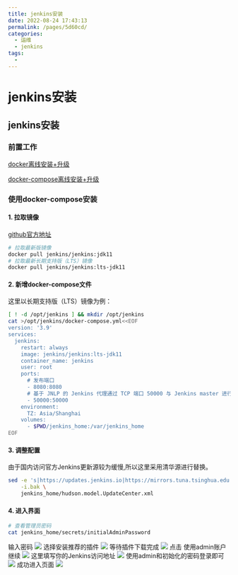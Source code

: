 ```yaml
---
title: jenkins安装
date: 2022-08-24 17:43:13
permalink: /pages/5d60cd/
categories:
  - 运维
  - jenkins
tags:
  - 
---
```

# jenkins安装

## jenkins安装

### 前置工作

[docker离线安装+升级](https://www.lgxblog.top/pages/4b7e78)

[docker-compose离线安装+升级](https://www.lgxblog.top/pages/384991/)

### 使用docker-compose安装

#### 1. 拉取镜像

[github官方地址](https://github.com/jenkinsci/docker)

```bash
# 拉取最新版镜像
docker pull jenkins/jenkins:jdk11
# 拉取最新长期支持版（LTS）镜像
docker pull jenkins/jenkins:lts-jdk11
```

#### 2. 新增docker-compose文件

这里以长期支持版（LTS）镜像为例：

```bash
[ ! -d /opt/jenkins ] && mkdir /opt/jenkins
cat >/opt/jenkins/docker-compose.yml<<EOF
version: '3.9'
services:
  jenkins:
    restart: always
    image: jenkins/jenkins:lts-jdk11
    container_name: jenkins
    user: root
    ports:
      # 发布端口
      - 8080:8080
      # 基于 JNLP 的 Jenkins 代理通过 TCP 端口 50000 与 Jenkins master 进行通信
      - 50000:50000
    environment:
      TZ: Asia/Shanghai
    volumes:
      - $PWD/jenkins_home:/var/jenkins_home
EOF
```

#### 3. 调整配置

由于国内访问官方Jenkins更新源较为缓慢,所以这里采用清华源进行替换。

```bash
sed -e 's|https://updates.jenkins.io|https://mirrors.tuna.tsinghua.edu.cn/jenkins/updates|g' \
    -i.bak \
    jenkins_home/hudson.model.UpdateCenter.xml
```

#### 4. 进入界面

```bash
# 查看管理员密码
cat jenkins_home/secrets/initialAdminPassword
```

输入密码
![](https://lgx_248920070.gitee.io/lgxblog/img/202208241804416.png)
选择安装推荐的插件
![](https://lgx_248920070.gitee.io/lgxblog/img/202208252123804.png)
等待插件下载完成
![](https://lgx_248920070.gitee.io/lgxblog/img/202208252124493.png)
点击 使用admin账户继续
![](https://lgx_248920070.gitee.io/lgxblog/img/202208252132337.png)
这里填写你的Jenkins访问地址
![](https://lgx_248920070.gitee.io/lgxblog/img/202208252132208.png)
使用admin和初始化的密码登录即可
![](https://lgx_248920070.gitee.io/lgxblog/img/202208252133265.png)
成功进入页面
![](https://lgx_248920070.gitee.io/lgxblog/img/202208252134218.png)